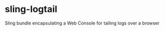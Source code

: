 sling-logtail
=============

Sling bundle encapsulating a Web Console for tailing logs over a browser
